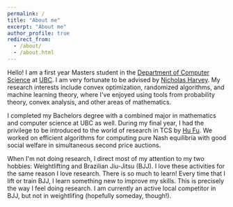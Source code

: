 ```yaml
---
permalink: /
title: "About me"
excerpt: "About me"
author_profile: true
redirect_from: 
  - /about/
  - /about.html
---
```


Hello! I am a first year Masters student in the [Department of Computer Science](https://www.cs.ubc.ca/) at [UBC](https://www.ubc.ca/). I am very fortunate to be advised by [Nicholas Harvey](https://www.cs.ubc.ca/~nickhar/). My research interests include convex optimization, randomized algorithms, and machine learning theory, where I've enjoyed using tools from probability theory, convex analysis, and other areas of mathematics.

I completed my Bachelors degree with a combined major in mathematics and computer science at UBC as well. During my final year, I had the privilege to be introduced to the world of research in TCS by [Hu Fu](http://www.fuhuthu.com/). We worked on efficient algorithms for computing pure Nash equilibria with good social welfare in simultaneous second price auctions. 

When I'm not doing research, I direct most of my attention to my two hobbies: Weightlifting and Brazilian Jiu-Jitsu (BJJ). I love these activities for the same reason I love research. There is so much to learn! Every time that I lift or train BJJ, I learn something new to improve my skills. This is precisely the way I feel doing research. I am currently an active local competitor in BJJ, but not in weightlifing (hopefully someday, though!).

